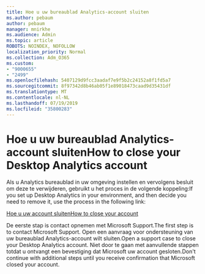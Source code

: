 ```yaml
---
title: Hoe u uw bureaublad Analytics-account sluiten
ms.author: pebaum
author: pebaum
manager: mnirkhe
ms.audience: Admin
ms.topic: article
ROBOTS: NOINDEX, NOFOLLOW
localization_priority: Normal
ms.collection: Adm_O365
ms.custom:
- "9000655"
- "2499"
ms.openlocfilehash: 5407129d9fcc3aadaf7e9f5b2c24152a8f1fd5a7
ms.sourcegitcommit: 8f97342d8b46ab05f1e89018473caad9d35431df
ms.translationtype: MT
ms.contentlocale: nl-NL
ms.lasthandoff: 07/19/2019
ms.locfileid: "35800283"
---
```

# <a name="how-to-close-your-desktop-analytics-account"></a><span data-ttu-id="c9139-102">Hoe u uw bureaublad Analytics-account sluiten</span><span class="sxs-lookup"><span data-stu-id="c9139-102">How to close your Desktop Analytics account</span></span>

<span data-ttu-id="c9139-103">Als u Analytics bureaublad in uw omgeving instellen en vervolgens besluit om deze te verwijderen, gebruikt u het proces in de volgende koppeling:</span><span class="sxs-lookup"><span data-stu-id="c9139-103">If you set up Desktop Analytics in your environment, and then decide you need to remove it, use the process in the following link:</span></span>

[<span data-ttu-id="c9139-104">Hoe u uw account sluiten</span><span class="sxs-lookup"><span data-stu-id="c9139-104">How to close your account</span></span>](https://docs.microsoft.com/sccm/desktop-analytics/account-close)

<span data-ttu-id="c9139-105">De eerste stap is contact opnemen met Microsoft Support.</span><span class="sxs-lookup"><span data-stu-id="c9139-105">The first step is to contact Microsoft Support.</span></span> <span data-ttu-id="c9139-106">Open een aanvraag voor ondersteuning van uw bureaublad Analytics-account wilt sluiten.</span><span class="sxs-lookup"><span data-stu-id="c9139-106">Open a support case to close your Desktop Analytics account.</span></span> <span data-ttu-id="c9139-107">Niet door te gaan met aanvullende stappen totdat u ontvangt een bevestiging dat Microsoft uw account gesloten.</span><span class="sxs-lookup"><span data-stu-id="c9139-107">Don't continue with additional steps until you receive confirmation that Microsoft closed your account.</span></span>